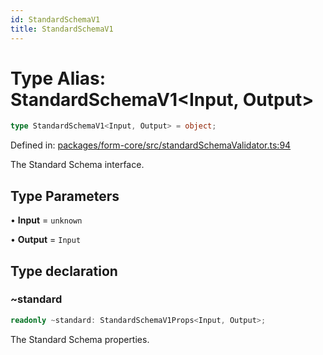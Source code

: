 ```yaml
---
id: StandardSchemaV1
title: StandardSchemaV1
---
```


# Type Alias: StandardSchemaV1\<Input, Output\>

```ts
type StandardSchemaV1<Input, Output> = object;
```

Defined in: [packages/form-core/src/standardSchemaValidator.ts:94](https://github.com/TanStack/form/blob/main/packages/form-core/src/standardSchemaValidator.ts#L94)

The Standard Schema interface.

## Type Parameters

• **Input** = `unknown`

• **Output** = `Input`

## Type declaration

### ~standard

```ts
readonly ~standard: StandardSchemaV1Props<Input, Output>;
```

The Standard Schema properties.
